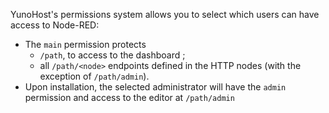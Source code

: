 YunoHost's permissions system allows you to select which users can have access to Node-RED:
* The `main` permission protects
  * `/path`, to access to the dashboard ;
  * all `/path/<node>` endpoints defined in the HTTP nodes (with the exception of `/path/admin`).
* Upon installation, the selected administrator will have the `admin` permission and access to the editor at `/path/admin`
